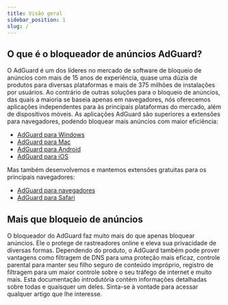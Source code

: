 ```yaml
---
title: Visão geral
sidebar_position: 1
slug: /
---
```


## O que é o bloqueador de anúncios AdGuard?

O AdGuard é um dos líderes no mercado de software de bloqueio de anúncios com mais de 15 anos de experiência, quase uma dúzia de produtos para diversas plataformas e mais de 375 milhões de instalações por usuários. Ao contrário de outras soluções para o bloqueio de anúncios, das quais a maioria se baseia apenas em navegadores, nós oferecemos aplicações independentes para às principais plataformas do mercado, além de dispositivos móveis. As aplicações AdGuard são superiores a extensões para navegadores, podendo bloquear mais anúncios com maior eficiência:

- [AdGuard para Windows](/adguard-for-windows/features/home-screen)
- [AdGuard para Mac](/adguard-for-mac/features/main)
- [AdGuard para Android](/adguard-for-android/features/protection/ad-blocking)
- [AdGuard para iOS](/adguard-for-ios/features/safari-protection)

Mas também desenvolvemos e mantemos extensões gratuitas para os principais navegadores:

- [AdGuard para navegadores](/adguard-browser-extension/availability)
- [AdGuard para Safari](/adguard-for-safari/features/general)

## Mais que bloqueio de anúncios

O bloqueador do AdGuard faz muito mais do que apenas bloquear anúncios. Ele o protege de rastreadores online e eleva sua privacidade de diversas formas. Dependendo do produto, o AdGuard também pode prover vantagens como filtragem de DNS para uma proteção mais eficaz, controle parental para manter seu filho seguro de conteúdo impróprio, registro de filtragem para um maior controle sobre o seu tráfego de internet e muito mais. Esta documentação introdutória contém informações detalhadas sobre todas e quaisquer um deles. Sinta-se à vontade para acessar qualquer artigo que lhe interesse.
